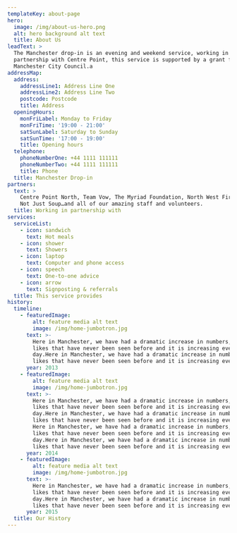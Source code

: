 ```yaml
---
templateKey: about-page
hero:
  image: /img/about-us-hero.png
  alt: hero background alt text
  title: About Us
leadText: >
  The Manchester drop-in is an evening and weekend service, working in
  partnership with Centre Point, this service is supported by a grant from
  Manchester City Council.a
addressMap:
  address:
    addressLine1: Address Line One
    addressLine2: Address Line Two
    postcode: Postcode
    title: Address
  openingHours:
    monFriLabel: Monday to Friday
    monFriTime: '19:00 - 21:00'
    satSunLabel: Saturday to Sunday
    satSunTime: '17:00 - 19:00'
    title: Opening hours
  telephone:
    phoneNumberOne: +44 1111 111111
    phoneNumberTwo: +44 1111 111111
    title: Phone
  title: Manchester Drop-in
partners:
  text: >
    Centre Point North, Team Vow, The Myriad Foundation, North West First Aid,
    Not Just Soup…and all of our amazing staff and volunteers.
  title: Working in partnership with
services:
  serviceList:
    - icon: sandwich
      text: Hot meals
    - icon: shower
      text: Showers
    - icon: laptop
      text: Computer and phone access
    - icon: speech
      text: One-to-one advice
    - icon: arrow
      text: Signposting & referrals
  title: This service provides
history:
  timeline:
    - featuredImage:
        alt: feature media alt text
        image: /img/home-jumbotron.jpg
      text: >-
        Here in Manchester, we have had a dramatic increase in numbers, the
        likes that have never been seen before and it is increasing every
        day.Here in Manchester, we have had a dramatic increase in numbers, the
        likes that have never been seen before and it is increasing every day.
      year: 2013
    - featuredImage:
        alt: feature media alt text
        image: /img/home-jumbotron.jpg
      text: >-
        Here in Manchester, we have had a dramatic increase in numbers, the
        likes that have never been seen before and it is increasing every
        day.Here in Manchester, we have had a dramatic increase in numbers, the
        likes that have never been seen before and it is increasing every day.
        Here in Manchester, we have had a dramatic increase in numbers, the
        likes that have never been seen before and it is increasing every
        day.Here in Manchester, we have had a dramatic increase in numbers, the
        likes that have never been seen before and it is increasing every day.
      year: 2014
    - featuredImage:
        alt: feature media alt text
        image: /img/home-jumbotron.jpg
      text: >-
        Here in Manchester, we have had a dramatic increase in numbers, the
        likes that have never been seen before and it is increasing every
        day.Here in Manchester, we have had a dramatic increase in numbers, the
        likes that have never been seen before and it is increasing every day.
      year: 2015
  title: Our History
---
```


